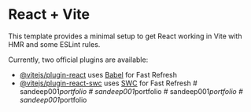 # React + Vite

This template provides a minimal setup to get React working in Vite with HMR and some ESLint rules.

Currently, two official plugins are available:

- [@vitejs/plugin-react](https://github.com/vitejs/vite-plugin-react/blob/main/packages/plugin-react/README.md) uses [Babel](https://babeljs.io/) for Fast Refresh
- [@vitejs/plugin-react-swc](https://github.com/vitejs/vite-plugin-react-swc) uses [SWC](https://swc.rs/) for Fast Refresh
#   s a n d e e p 0 0 1 _ p o r t f o l i o  
 #   s a n d e e p 0 0 1 _ p o r t f o l i o  
 #   s a n d e e p 0 0 1 _ p o r t f o l i o  
 #   s a n d e e p 0 0 1 _ p o r t f o l i o  
 